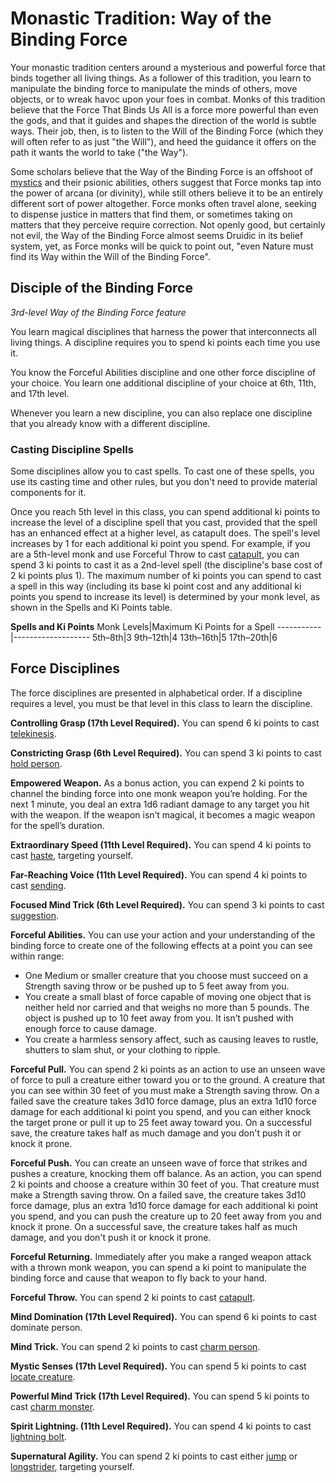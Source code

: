 # Monastic Tradition: Way of the Binding Force
Your monastic tradition centers around a mysterious and powerful force that binds together all living things. As a follower of this tradition, you learn to manipulate the binding force to manipulate the minds of others, move objects, or to wreak havoc upon your foes in combat. Monks of this tradition believe that the Force That Binds Us All is a force more powerful than even the gods, and that it guides and shapes the direction of the world is subtle ways. Their job, then, is to listen to the Will of the Binding Force (which they will often refer to as just "the Will"), and heed the guidance it offers on the path it wants the world to take ("the Way").

Some scholars believe that the Way of the Binding Force is an offshoot of [mystics](../Mystic.md) and their psionic abilities, others suggest that Force monks tap into the power of arcana (or divinity), while still others believe it to be an entirely different sort of power altogether. Force monks often travel alone, seeking to dispense justice in matters that find them, or sometimes taking on matters that they perceive require correction. Not openly good, but certainly not evil, the Way of the Binding Force almost seems Druidic in its belief system, yet, as Force monks will be quick to point out, "even Nature must find its Way within the Will of the Binding Force".

## Disciple of the Binding Force
*3rd-level Way of the Binding Force feature*

You learn magical disciplines that harness the power that interconnects all living things. A discipline requires you to spend ki points each time you use it.

You know the Forceful Abilities discipline and one other force discipline of your choice. You learn one additional discipline of your choice at 6th, 11th, and 17th level.

Whenever you learn a new discipline, you can also replace one discipline that you already know with a different  discipline.

### Casting Discipline Spells
Some disciplines allow you to cast spells. To cast one of these spells, you use its casting time and other rules, but you don't need to provide material components for it.

Once you reach 5th level in this class, you can spend additional ki points to increase the level of a discipline spell that you cast, provided that the spell has an enhanced effect at a higher level, as catapult does. The spell's level increases by 1 for each additional ki point you spend. For example, if you are a 5th-level monk and use Forceful Throw to cast [catapult](../../Magic/Spells/catapult.md), you can spend 3 ki points to cast it as a 2nd-level spell (the discipline's base cost of 2 ki points plus 1). The maximum number of ki points you can spend to cast a spell in this way (including its base ki point cost and any additional ki points you spend to increase its level) is determined by your monk level, as shown in the Spells and Ki Points table.

**Spells and Ki Points**
Monk Levels|Maximum Ki Points for a Spell
-----------|-------------------
5th–8th|3
9th–12th|4
13th–16th|5
17th–20th|6

## Force Disciplines
The force disciplines are presented in alphabetical order. If a discipline requires a level, you must be that level in this class to learn the discipline.

**Controlling Grasp (17th Level Required).** You can spend 6 ki points to cast [telekinesis]().

**Constricting Grasp (6th Level Required).** You can spend 3 ki points to cast [hold person]().

**Empowered Weapon.** As a bonus action, you can expend 2 ki points to channel the binding force into one monk weapon you’re holding. For the next 1 minute, you deal an extra 1d6 radiant damage to any target you hit with the weapon. If the weapon isn’t magical, it becomes a magic weapon for the spell’s duration.

**Extraordinary Speed (11th Level Required).** You can spend 4 ki points to cast [haste](), targeting yourself.

**Far-Reaching Voice (11th Level Required).** You can spend 4 ki points to cast [sending]().

**Focused Mind Trick (6th Level Required).** You can spend 3 ki points to cast [suggestion]().

**Forceful Abilities.** You can use your action and your understanding of the binding force to create one of the following effects at a point you can see within range:
* One Medium or smaller creature that you choose must succeed on a Strength saving throw or be pushed up to 5 feet away from you.
* You create a small blast of force capable of moving one object that is neither held nor carried and that weighs no more than 5 pounds. The object is pushed up to 10 feet away from you. It isn’t pushed with enough force to cause damage.
* You create a harmless sensory affect, such as causing leaves to rustle, shutters to slam shut, or your clothing to ripple.

**Forceful Pull.** You can spend 2 ki points as an action to use an unseen wave of force to pull a creature either toward you or to the ground. A creature that you can see within 30 feet of you must make a Strength saving throw. On a failed save the creature takes 3d10 force damage, plus an extra 1d10 force damage for each additional ki point you spend, and you can either knock the target prone or pull it up to 25 feet away toward you. On a successful save, the creature takes half as much damage and you don't push it or knock it prone.

**Forceful Push.** You can create an unseen wave of force that strikes and pushes a creature, knocking them off balance. As an action, you can spend 2 ki points and choose a creature within 30 feet of you. That creature must make a Strength saving throw. On a failed save, the creature takes 3d10 force damage, plus an extra 1d10 force damage for each additional ki point you spend, and you can push the creature up to 20 feet away from you and knock it prone. On a successful save, the creature takes half as much damage, and you don't push it or knock it prone.

**Forceful Returning.** Immediately after you make a ranged weapon attack with a thrown monk weapon, you can spend a ki point to manipulate the binding force and cause that weapon to fly back to your hand.

**Forceful Throw.** You can spend 2 ki points to cast [catapult](../../Magic/Spells/catapult.md). 

**Mind Domination (17th Level Required).** You can spend 6 ki points to cast dominate person.

**Mind Trick.** You can spend 2 ki points to cast [charm person]().

**Mystic Senses (17th Level Required).** You can spend 5 ki points to cast [locate creature]().

**Powerful Mind Trick (17th Level Required).** You can spend 5 ki points to cast [charm monster](../../Magic/Spells/charm-monster.md).

**Spirit Lightning. (11th Level Required).** You can spend 4 ki points to cast [lightning bolt]().

**Supernatural Agility.** You can spend 2 ki points to cast either [jump]() or [longstrider](), targeting yourself.
